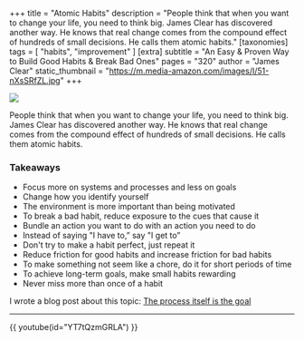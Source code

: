 +++
title = "Atomic Habits"
description = "People think that when you want to change your life, you need to think big. James Clear has discovered another way. He knows that real change comes from the compound effect of hundreds of small decisions. He calls them atomic habits."
[taxonomies]
tags = [ "habits", "improvement" ]
[extra]
subtitle = "An Easy & Proven Way to Build Good Habits & Break Bad Ones"
pages = "320"
author = "James Clear"
static_thumbnail = "https://m.media-amazon.com/images/I/51-nXsSRfZL.jpg"
+++

<a target="_blank"  href="https://www.amazon.de/gp/product/B01N5AX61W/ref=as_li_tl?ie=UTF8&camp=1638&creative=6742&creativeASIN=B01N5AX61W&linkCode=as2&tag=chemaclass-21&linkId=3dc2074785ab5855714a7bf82dcd5045">
    <img border="0" src="https://m.media-amazon.com/images/I/51-nXsSRfZL.jpg" >
</a>

<!-- more -->

People think that when you want to change your life, you need to think big. James Clear has discovered another way. He
knows that real change comes from the compound effect of hundreds of small decisions. He calls them atomic habits.

### Takeaways

- Focus more on systems and processes and less on goals
- Change how you identify yourself
- The environment is more important than being motivated
- To break a bad habit, reduce exposure to the cues that cause it
- Bundle an action you want to do with an action you need to do
- Instead of saying "I have to,” say "I get to”
- Don't try to make a habit perfect, just repeat it
- Reduce friction for good habits and increase friction for bad habits
- To make something not seem like a chore, do it for short periods of time
- To achieve long-term goals, make small habits rewarding
- Never miss more than once of a habit

I wrote a blog post about this topic: [The process itself is the goal](/blog/the-process-itself-is-the-goal/)

---

{{ youtube(id="YT7tQzmGRLA") }}
